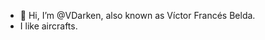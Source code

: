 - 👋 Hi, I’m @VDarken, also known as Víctor Francés Belda.
- I like aircrafts.

<!---
Joukowsky/Joukowsky is a ✨ special ✨ repository because its `README.md` (this file) appears on your GitHub profile.
You can click the Preview link to take a look at your changes.
--->
